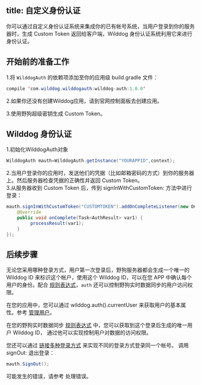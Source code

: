 title: 自定义身份认证
---

你可以通过自定义身份认证系统来集成你的已有帐号系统，当用户登录到你的服务器时，生成 Custom Token 返回给客户端，Wilddog 身份认证系统利用它来进行身份认证。

## 开始前的准备工作
1.将 `WilddogAuth` 的依赖项添加至你的应用级 build.gradle 文件：
```java
compile 'com.wilddog.wilddogauth:wilddog-auth:1.0.0'
```
2.如果你还没有创建Wilddog应用，请到官网控制面板去创建应用。


3.使用野狗超级密钥生成 Custom Token。

## Wilddog 身份认证

1.初始化WilddogAuth对象
```java
WilddogAuth mauth=WilddogAuth.getInstance("YOURAPPID",context);
```
    
2.当用户登录你的应用时，发送他们的凭据（比如邮箱密码的方式）到你的服务器上。然后服务器检查凭据的正确性并返回 Custom Token。   
3.从服务器收到 Custom Token 后，传到 signInWithCustomToken: 方法中进行登录：

```java 
mauth.signInWithCustomToken("CUSTOMTOKEN").addOnCompleteListener(new OnCompleteListener<AuthResult>() {
    @Override
    public void onComplete(Task<AuthResult> var1) {
         processResult(var1);
    }
});
```
## 后续步骤

无论您采用哪种登录方式，用户第一次登录后，野狗服务器都会生成一个唯一的 Wilddog ID 来标识这个帐户，使用这个 Wilddog ID，可以在您 APP 中确认每个用户的身份。配合 [规则表达式](/guide/sync/rules/introduce.html)，`auth` 还可以控制野狗实时数据同步的用户访问权限。

在您的应用中，您可以通过 wilddog.auth().currentUser 来获取用户的基本属性。参考 [管理用户](/guide/auth/web/manageuser.html)。

在您的野狗实时数据同步 [规则表达式](/guide/sync/rules/introduce.html) 中，您可以获取到这个登录后生成的唯一用户 Wilddog ID， 通过他可以实现控制用户对数据的访问权限。

您还可以通过 [链接多种登录方式](/guide/auth/web/link.html) 来实现不同的登录方式登录同一个帐号。
调用 signOut: 退出登录：

```java
mauth.SignOut();
```

可能发生的错误，请参考 处理错误。
